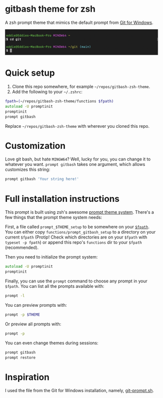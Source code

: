 # gitbash theme for zsh

A zsh prompt theme that mimics the default prompt from [Git for Windows][gitwindows].

![An uncanny recreation of git bash's default theme on Windows, complete with the inexplicable “MINGW64” string](./gitbash-terminal.app-screenshot.png)

[gitwindows]: https://gitforwindows.org/

# Quick setup

1. Clone this repo somewhere, for example `~/repos/gitbash-zsh-theme`.
2. Add the following to your `~/.zshrc`:

```zsh
fpath=(~/repos/gitbash-zsh-theme/functions $fpath)
autoload -U promptinit
promptinit
prompt gitbash
```

Replace `~/repos/gitbash-zsh-theme` with wherever you cloned this repo.

# Customization

Love git bash, but hate `MINGW64`? Well, lucky for you, you can change
it to whatever you want. `prompt gitbash` takes one argument, which
allows customizes this string:

```zsh
prompt gitbash 'Your string here!'
```

# Full installation instructions

This prompt is built using zsh's awesome [prompt theme system][prompt].
There's a few things that the prompt theme system needs:

First, a file called `prompt_$THEME_setup` to be somewhere on your
[`$fpath`][fpath]. You can either copy `functions/prompt_gitbash_setup`
to a directory on your current `$fpath` (Protip! Check which directories
are on your `$fpath`  with `typeset -p fpath`) or append this repo's
`functions` dir to your `$fpath` (recommended).

Then you need to initialize the prompt system:

```zsh
autoload -U promptinit
promptinit
```

Finally, you can use the `prompt` command to choose any prompt in your
`$fpath`. You can list all the prompts available with:

```zsh
prompt -l
```

You can preview prompts with:

```zsh
prompt -p $THEME
```

Or preview all prompts with:

```zsh
prompt -p
```

You can even change themes during sessions:

```zsh
prompt gitbash
prompt restore
```

[prompt]: https://zsh.sourceforge.io/Doc/Release/User-Contributions.html#Prompt-Themes
[fpath]: https://zsh.sourceforge.io/Doc/Release/Functions.html#index-autoloading-functions

# Inspiration

I used the file from the Git for Windows installation, namely, [git-prompt.sh].

[git-prompt.sh]: https://github.com/git-for-windows/git-sdk-64/blob/main/etc/profile.d/git-prompt.sh
